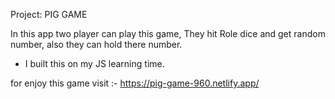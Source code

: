 Project:  PIG GAME

In this app two player can play this game, They hit Role dice and get random number, also they can hold there number.

* I built this on my JS learning time.

for enjoy this game visit :- https://pig-game-960.netlify.app/